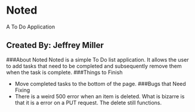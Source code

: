 # Noted
A To Do Application
## Created By: Jeffrey Miller
###About Noted
Noted is a simple To Do list application. It allows the user to add tasks that
need to be completed and subsequently remove them when the task is complete.
###Things to Finish
- Move completed tasks to the bottom of the page.
###Bugs that Need Fixing
- There is a weird 500 error when an item is deleted. What is bizarre is that
it is a error on a PUT request. The delete still functions.
